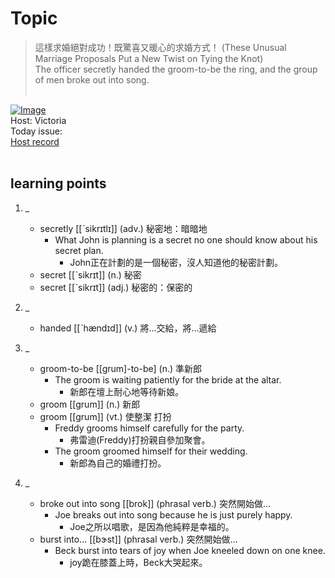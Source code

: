 # Topic

> 這樣求婚絕對成功！既驚喜又暖心的求婚方式！ (These Unusual Marriage Proposals Put a New Twist on Tying the Knot) <br>
> The officer secretly handed the groom-to-be the ring, and the group of men broke out into song. <br>
>  <br>

[![Image](https://cdn.voicetube.com/assets/thumbnails/vtjh3DLAyqQ.jpg)](https://www.youtube.com/embed/vtjh3DLAyqQ?rel=0&showinfo=0&cc_load_policy=0&controls=1&autoplay=1&iv_load_policy=3&playsinline=1&wmode=transparent&start=114&end=121&enablejsapi=1&origin=https://tw.voicetube.com&widgetid=1)<br>
Host: Victoria
<br>Today issue:
<br>
[Host record](https://cdn.voicetube.com/tmp/everyday_records/victoria_vt_19881/3830.mp3)
<br><br>
## learning points
1. _
	* secretly [[ˋsikrɪtlɪ]] (adv.) 秘密地：暗暗地
		- What John is planning is a secret no one should know about his secret plan.
			+ John正在計劃的是一個秘密，沒人知道他的秘密計劃。
	* secret [[ˋsikrɪt]] (n.) 秘密
	* secret [[ˋsikrɪt]] (adj.) 秘密的：保密的

2. _
	* handed [[ˋhændɪd]] (v.) 將…交給，將…遞給

3. _
	* groom-to-be [[grum]-to-be] (n.) 準新郎
		- The groom is waiting patiently for the bride at the altar.
			+ 新郎在壇上耐心地等待新娘。
	* groom [[grum]] (n.) 新郎
	* groom [[grum]] (vt.) 使整潔 打扮
		- Freddy grooms himself carefully for the party.
			+ 弗雷迪(Freddy)打扮親自參加聚會。
		- The groom groomed himself for their wedding.
			+ 新郎為自己的婚禮打扮。

4. _
	* broke out into song [[brok]] (phrasal verb.) 突然開始做…
		- Joe breaks out into song because he is just purely happy.
			+ Joe之所以唱歌，是因為他純粹是幸福的。
	* burst into... [[bɝst]] (phrasal verb.) 突然開始做…
		- Beck burst into tears of joy when Joe kneeled down on one knee.
			+ joy跪在膝蓋上時，Beck大哭起來。

